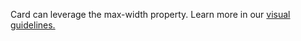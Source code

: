 Card can leverage the max-width property. Learn more in our <a href="https://playbook.powerapp.cloud/global_props/max_width" target="_blank">visual guidelines.</a>  
